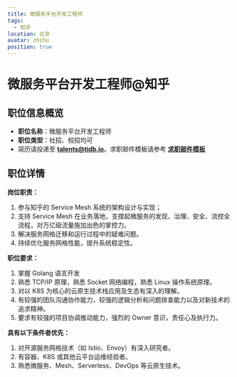 ```yaml
---
title: 微服务平台开发工程师
tags:
  - 知乎
location: 北京
avatar: zhihu
position: true
---
```


# 微服务平台开发工程师@知乎

## 职位信息概览

- **职位名称**：微服务平台开发工程师
- **职位类型**：社招、校招均可
- 简历请投递至 <a mailto="talents@tidb.io">**talents@tidb.io**</a>。求职邮件模板请参考 **[求职邮件模板](https://asktug.com/t/topic/62932)**

## 职位详情

**岗位职责：**

1. 参与知乎的 Service Mesh 系统的架构设计与实现；
2. 支持 Service Mesh 在业务落地，支撑起微服务的发现、治理、安全、流控全流程，对万亿级流量施加出色的掌控力。
3. 解决服务网格迁移和运行过程中的疑难问题。
4. 持续优化服务网格性能，提升系统稳定性。

**职位要求：**

1. 掌握 Golang 语言开发
2. 熟悉 TCP/IP 原理，熟悉 Socket 网络编程，熟悉 Linux 操作系统原理。
3. 对以 K8S 为核心的云原生技术栈应用及生态有深入的理解。
4. 有较强的团队沟通协作能力，较强的逻辑分析和问题排查能力以及对新技术的追求精神。
5. 要求有较强的项目协调推动能力，强烈的 Owner 意识，责任心及执行力。

**具有以下条件者优先：**

1. 对开源服务网格技术（如 Istio、Envoy）有深入研究者。
2. 有容器、K8S 或其他云平台运维经验者。
3. 熟悉微服务、Mesh、Serverless、DevOps 等云原生技术。

